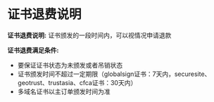 

# 证书退费说明

**证书退费说明:** 证书颁发的一段时间内，可以视情况申请退款

**证书退费满足条件:**


  - 要保证证书状态为未颁发或者吊销状态
  - 证书颁发时间不超过一定期限（globalsign证书：7天内，securesite、geotrust、trustasia、cfca证书：30天内）
  - 多域名证书以主订单颁发时间为准
